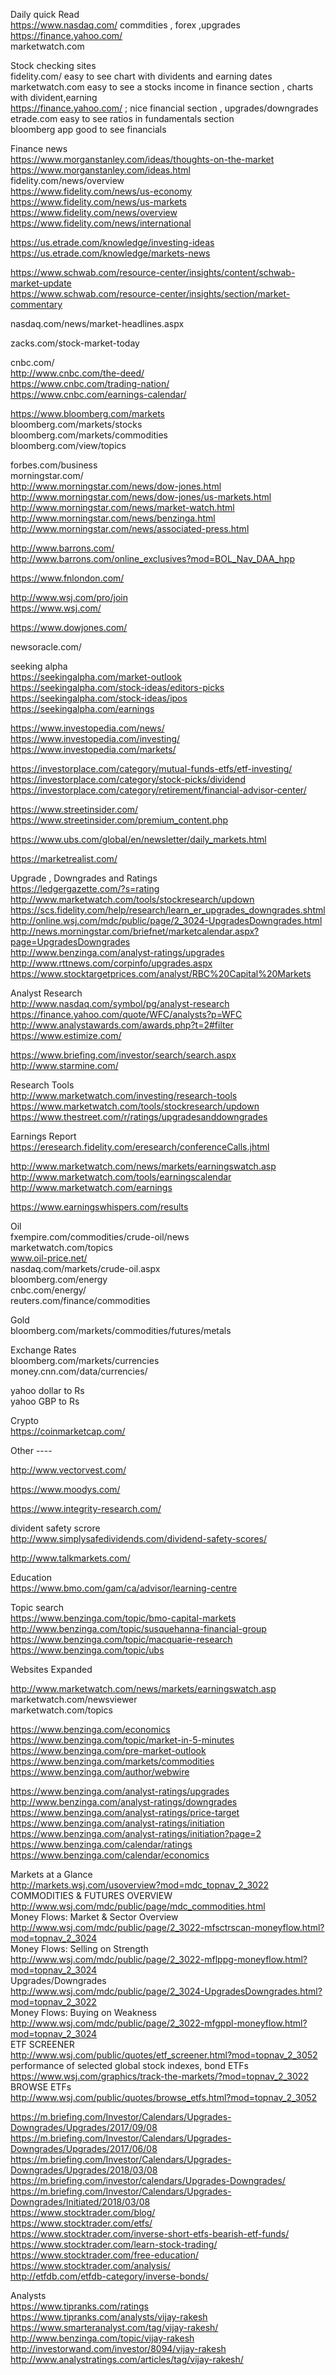 

Daily  quick  Read    
https://www.nasdaq.com/    commdities , forex ,upgrades    
https://finance.yahoo.com/     
marketwatch.com    
 

Stock  checking sites    
fidelity.com/       easy to see chart with dividents and earning dates    
marketwatch.com    easy to see a stocks income in finance section , charts with divident,earning    
https://finance.yahoo.com/   ; nice financial section , upgrades/downgrades    
etrade.com   easy to see ratios in fundamentals section    
bloomberg app  good to see  financials        


Finance news        
https://www.morganstanley.com/ideas/thoughts-on-the-market      
https://www.morganstanley.com/ideas.html              
fidelity.com/news/overview           
https://www.fidelity.com/news/us-economy       
https://www.fidelity.com/news/us-markets       
https://www.fidelity.com/news/overview       
https://www.fidelity.com/news/international       
       
https://us.etrade.com/knowledge/investing-ideas       
https://us.etrade.com/knowledge/markets-news       
         
https://www.schwab.com/resource-center/insights/content/schwab-market-update       
https://www.schwab.com/resource-center/insights/section/market-commentary       
       
nasdaq.com/news/market-headlines.aspx       
       
zacks.com/stock-market-today       
       
cnbc.com/       
http://www.cnbc.com/the-deed/       
https://www.cnbc.com/trading-nation/       
https://www.cnbc.com/earnings-calendar/       
       
https://www.bloomberg.com/markets       
bloomberg.com/markets/stocks       
bloomberg.com/markets/commodities       
bloomberg.com/view/topics       
       
forbes.com/business       
morningstar.com/       
http://www.morningstar.com/news/dow-jones.html       
http://www.morningstar.com/news/dow-jones/us-markets.html       
http://www.morningstar.com/news/market-watch.html       
http://www.morningstar.com/news/benzinga.html       
http://www.morningstar.com/news/associated-press.html     
       
       
http://www.barrons.com/      
http://www.barrons.com/online_exclusives?mod=BOL_Nav_DAA_hpp   
   
https://www.fnlondon.com/   
   
http://www.wsj.com/pro/join   
https://www.wsj.com/   
   
https://www.dowjones.com/   
   
 newsoracle.com/   
     
seeking alpha     
https://seekingalpha.com/market-outlook     
https://seekingalpha.com/stock-ideas/editors-picks     
https://seekingalpha.com/stock-ideas/ipos     
https://seekingalpha.com/earnings     
     
https://www.investopedia.com/news/     
https://www.investopedia.com/investing/     
https://www.investopedia.com/markets/     
     
https://investorplace.com/category/mutual-funds-etfs/etf-investing/     
https://investorplace.com/category/stock-picks/dividend     
https://investorplace.com/category/retirement/financial-advisor-center/     
     
https://www.streetinsider.com/     
https://www.streetinsider.com/premium_content.php     
      
https://www.ubs.com/global/en/newsletter/daily_markets.html     
     
https://marketrealist.com/     
     
Upgrade  , Downgrades  and Ratings     
https://ledgergazette.com/?s=rating     
http://www.marketwatch.com/tools/stockresearch/updown     
https://scs.fidelity.com/help/research/learn_er_upgrades_downgrades.shtml     
http://online.wsj.com/mdc/public/page/2_3024-UpgradesDowngrades.html     
http://news.morningstar.com/briefnet/marketcalendar.aspx?page=UpgradesDowngrades     
http://www.benzinga.com/analyst-ratings/upgrades     
http://www.rttnews.com/corpinfo/upgrades.aspx     
https://www.stocktargetprices.com/analyst/RBC%20Capital%20Markets     
     
     
Analyst Research      
http://www.nasdaq.com/symbol/pg/analyst-research     
https://finance.yahoo.com/quote/WFC/analysts?p=WFC     
http://www.analystawards.com/awards.php?t=2#filter     
https://www.estimize.com/     
     
https://www.briefing.com/investor/search/search.aspx     
http://www.starmine.com/     
     

Research Tools      
http://www.marketwatch.com/investing/research-tools     
https://www.marketwatch.com/tools/stockresearch/updown     
https://www.thestreet.com/r/ratings/upgradesanddowngrades     
              
Earnings Report     
https://eresearch.fidelity.com/eresearch/conferenceCalls.jhtml     
     
http://www.marketwatch.com/news/markets/earningswatch.asp     
http://www.marketwatch.com/tools/earningscalendar     
http://www.marketwatch.com/earnings     
     
https://www.earningswhispers.com/results     
      
Oil      
fxempire.com/commodities/crude-oil/news     
marketwatch.com/topics     
www.oil-price.net/     
nasdaq.com/markets/crude-oil.aspx     
bloomberg.com/energy     
cnbc.com/energy/     
reuters.com/finance/commodities     
     
     
     
     
     
Gold      
bloomberg.com/markets/commodities/futures/metals     
     
     
     
Exchange Rates      
bloomberg.com/markets/currencies     
money.cnn.com/data/currencies/     
     
yahoo dollar to Rs     
yahoo GBP to Rs     
     
Crypto      
https://coinmarketcap.com/     
     
     
Other ----     
     
http://www.vectorvest.com/     
     
https://www.moodys.com/     
     
https://www.integrity-research.com/     
     
 divident  safety scrore     
http://www.simplysafedividends.com/dividend-safety-scores/     
     
     
http://www.talkmarkets.com/     
     

Education      
https://www.bmo.com/gam/ca/advisor/learning-centre     
     
     


Topic search     
https://www.benzinga.com/topic/bmo-capital-markets     
http://www.benzinga.com/topic/susquehanna-financial-group     
https://www.benzinga.com/topic/macquarie-research     
https://www.benzinga.com/topic/ubs     
     
     
Websites Expanded      
      
http://www.marketwatch.com/news/markets/earningswatch.asp     
marketwatch.com/newsviewer     
marketwatch.com/topics     
      
https://www.benzinga.com/economics     
https://www.benzinga.com/topic/market-in-5-minutes     
https://www.benzinga.com/pre-market-outlook     
https://www.benzinga.com/markets/commodities     
https://www.benzinga.com/author/webwire     
     
https://www.benzinga.com/analyst-ratings/upgrades      
http://www.benzinga.com/analyst-ratings/downgrades     
https://www.benzinga.com/analyst-ratings/price-target     
https://www.benzinga.com/analyst-ratings/initiation     
https://www.benzinga.com/analyst-ratings/initiation?page=2     
https://www.benzinga.com/calendar/ratings     
https://www.benzinga.com/calendar/economics      
     
     

Markets at a Glance      
http://markets.wsj.com/usoverview?mod=mdc_topnav_2_3022      
COMMODITIES & FUTURES OVERVIEW      
http://www.wsj.com/mdc/public/page/mdc_commodities.html      
Money Flows: Market & Sector Overview      
http://www.wsj.com/mdc/public/page/2_3022-mfsctrscan-moneyflow.html?mod=topnav_2_3024      
Money Flows: Selling on Strength      
http://www.wsj.com/mdc/public/page/2_3022-mflppg-moneyflow.html?mod=topnav_2_3024      
Upgrades/Downgrades      
http://www.wsj.com/mdc/public/page/2_3024-UpgradesDowngrades.html?mod=topnav_2_3022      
Money Flows: Buying on Weakness      
http://www.wsj.com/mdc/public/page/2_3022-mfgppl-moneyflow.html?mod=topnav_2_3024      
ETF SCREENER      
http://www.wsj.com/public/quotes/etf_screener.html?mod=topnav_2_3052      
performance of selected global stock indexes, bond ETFs      
https://www.wsj.com/graphics/track-the-markets/?mod=topnav_2_3022      
BROWSE ETFs      
http://www.wsj.com/public/quotes/browse_etfs.html?mod=topnav_2_3052      
      
https://m.briefing.com/Investor/Calendars/Upgrades-Downgrades/Upgrades/2017/09/08       
https://m.briefing.com/Investor/Calendars/Upgrades-Downgrades/Upgrades/2017/06/08    
https://m.briefing.com/Investor/Calendars/Upgrades-Downgrades/Upgrades/2018/03/08   
https://m.briefing.com/investor/calendars/Upgrades-Downgrades/     
https://m.briefing.com/Investor/Calendars/Upgrades-Downgrades/Initiated/2018/03/08     
       https://www.stocktrader.com/blog/     
https://www.stocktrader.com/etfs/        
https://www.stocktrader.com/inverse-short-etfs-bearish-etf-funds/     
https://www.stocktrader.com/learn-stock-trading/     
https://www.stocktrader.com/free-education/     
https://www.stocktrader.com/analysis/     
 http://etfdb.com/etfdb-category/inverse-bonds/     
       
      


Analysts       
https://www.tipranks.com/ratings     
https://www.tipranks.com/analysts/vijay-rakesh     
https://www.smarteranalyst.com/tag/vijay-rakesh/     
http://www.benzinga.com/topic/vijay-rakesh     
http://investorwand.com/investor/8094/vijay-rakesh     
http://www.analystratings.com/articles/tag/vijay-rakesh/     
     
     



